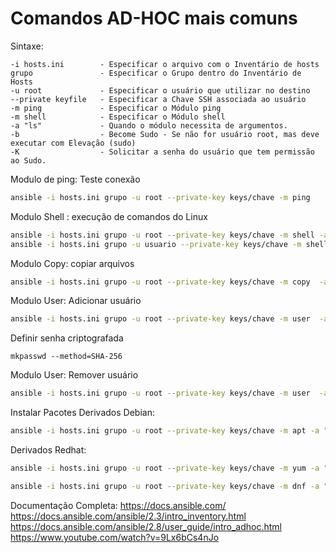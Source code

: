 # Comandos AD-HOC mais comuns

Sintaxe:

```
-i hosts.ini        - Especificar o arquivo com o Inventário de hosts
grupo               - Especificar o Grupo dentro do Inventário de Hosts
-u root             - Especificar o usuário que utilizar no destino
--private keyfile   - Especificar a Chave SSH associada ao usuário
-m ping             - Especificar o Módulo ping
-m shell            - Especificar o Módulo shell 
-a "ls"             - Quando o módulo necessita de argumentos. 
-b                  - Become Sudo - Se não for usuário root, mas deve executar com Elevação (sudo)
-K                  - Solicitar a senha do usuário que tem permissão ao Sudo.
```

Modulo de ping: Teste conexão
```bash
ansible -i hosts.ini grupo -u root --private-key keys/chave -m ping
```

Modulo Shell : execução de comandos do Linux
```bash
ansible -i hosts.ini grupo -u root --private-key keys/chave -m shell -a 'ls /root/'
ansible -i hosts.ini grupo -u usuario --private-key keys/chave -m shell -a "ls /root/"  
```
Modulo Copy: copiar arquivos
```bash
ansible -i hosts.ini grupo -u root --private-key keys/chave -m copy  -a "src=/pasta/arquivo dest=/pasta/arquivo"
```

Modulo User: Adicionar usuário
```bash
ansible -i hosts.ini grupo -u root --private-key keys/chave -m user  -a 'name=usuarionovo password="senhacriptogravada"'
```
Definir senha criptografada
```
mkpasswd --method=SHA-256
```

Modulo User: Remover usuário
```bash
ansible -i hosts.ini grupo -u root --private-key keys/chave -m user  -a 'name=usuarioexcluir state=absent'
```

Instalar Pacotes
Derivados Debian:
```bash
ansible -i hosts.ini grupo -u root --private-key keys/chave -m apt -a "name=zabbix-agent state=present"
```

Derivados Redhat:
```bash
ansible -i hosts.ini grupo -u root --private-key keys/chave -m yum -a "name=zabbix-agent state=present use_backend=yum"

ansible -i hosts.ini grupo -u root --private-key keys/chave -m dnf -a "name=zabbix-agent state=present"
```


Documentação Completa:
https://docs.ansible.com/
https://docs.ansible.com/ansible/2.3/intro_inventory.html
https://docs.ansible.com/ansible/2.8/user_guide/intro_adhoc.html
https://www.youtube.com/watch?v=9Lx6bCs4nJo